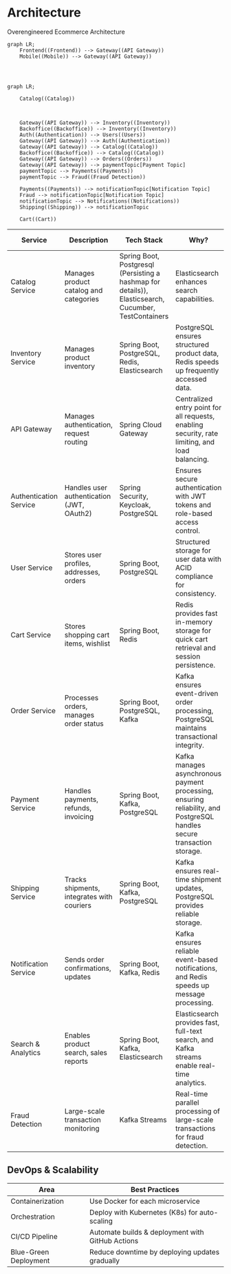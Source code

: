 # Architecture
Overengineered Ecommerce Architecture



```mermaid
graph LR;
    Frontend((Frontend)) --> Gateway((API Gateway))
    Mobile((Mobile)) --> Gateway((API Gateway))
    

    
```
```mermaid
graph LR;

    Catalog((Catalog))
    
    
    
    Gateway((API Gateway)) --> Inventory((Inventory))
    Backoffice((Backoffice)) --> Inventory((Inventory))
    Auth((Authentication)) --> Users((Users))
    Gateway((API Gateway)) --> Auth((Authentication))
    Gateway((API Gateway)) --> Catalog((Catalog))
    Backoffice((Backoffice)) --> Catalog((Catalog))
    Gateway((API Gateway)) --> Orders((Orders))
    Gateway((API Gateway)) --> paymentTopic[Payment Topic]
    paymentTopic --> Payments((Payments))
    paymentTopic --> Fraud((Fraud Detection))
    
    Payments((Payments)) --> notificationTopic[Notification Topic]
    Fraud --> notificationTopic[Notification Topic]
    notificationTopic --> Notifications((Notifications))
    Shipping((Shipping)) --> notificationTopic
    
    Cart((Cart))

```



| Service               | Description                               | Tech Stack                                  | Why?                                                                                   | Multi-Threading?                                      | Approach                                                                            |
|-----------------------|-------------------------------------------|---------------------------------------------|-----------------------------------------------------------------------------------------|------------------------------------------------------|-------------------------------------------------------------------------------------|
| Catalog Service       | Manages product catalog and categories                 | Spring Boot, Postgresql (Persisting a hashmap for details)), Elasticsearch, Cucumber, TestContainers                              | Elasticsearch enhances search capabilities.                                             |                                                      |                                                                                     |
| Inventory Service     | Manages product inventory                | Spring Boot, PostgreSQL, Redis, Elasticsearch | PostgreSQL ensures structured product data, Redis speeds up frequently accessed data.   | Concurrent updates on product stock levels (high-volume traffic) | Use Optimistic Locking (PostgreSQL) or Redis transactions                          |
| API Gateway           | Manages authentication, request routing  | Spring Cloud Gateway                       | Centralized entry point for all requests, enabling security, rate limiting, and load balancing. |                                                      | (Spring Cloud Gateway RateLimiter)                                                  |
| Authentication Service| Handles user authentication (JWT, OAuth2)| Spring Security, Keycloak, PostgreSQL      | Ensures secure authentication with JWT tokens and role-based access control.           |                                                      |                                                                                     |
| User Service          | Stores user profiles, addresses, orders | Spring Boot, PostgreSQL                    | Structured storage for user data with ACID compliance for consistency.                  |                                                      |                                                                                     |
| Cart Service          | Stores shopping cart items, wishlist    | Spring Boot, Redis                         | Redis provides fast in-memory storage for quick cart retrieval and session persistence. |                                                      |                                                                                     |
| Order Service         | Processes orders, manages order status  | Spring Boot, PostgreSQL, Kafka             | Kafka ensures event-driven order processing, PostgreSQL maintains transactional integrity. | Multiple orders need to be validated and saved in parallel | Use ExecutorService or Virtual Threads for concurrent order processing             |
| Payment Service       | Handles payments, refunds, invoicing     | Spring Boot, Kafka, PostgreSQL             | Kafka manages asynchronous payment processing, ensuring reliability, and PostgreSQL handles secure transaction storage. | Payments involve multiple I/O operations (bank API calls, database updates) | Virtual Threads for handling many blocking I/O calls efficiently                   |
| Shipping Service      | Tracks shipments, integrates with couriers| Spring Boot, Kafka, PostgreSQL            | Kafka ensures real-time shipment updates, PostgreSQL provides reliable storage.         |                                                      |                                                                                     |
| Notification Service  | Sends order confirmations, updates      | Spring Boot, Kafka, Redis                  | Kafka ensures reliable event-based notifications, and Redis speeds up message processing. | Thousands of SMS/email notifications sent asynchronously | Spring Boot Async, Kafka Consumers                                                 |
| Search & Analytics    | Enables product search, sales reports   | Spring Boot, Kafka, Elasticsearch          | Elasticsearch provides fast, full-text search, and Kafka streams enable real-time analytics. | Product updates should be indexed asynchronously in Elasticsearch | Use Kafka consumers + Multi-threaded workers                                       |
| Fraud Detection       | Large-scale transaction monitoring       | Kafka Streams                              | Real-time parallel processing of large-scale transactions for fraud detection.          |                                                      | Kafka Streams + Virtual Threads for event processing                               |

## DevOps & Scalability

| Area                     | Best Practices                                      |
|--------------------------|-----------------------------------------------------|
| Containerization          | Use Docker for each microservice                   |
| Orchestration             | Deploy with Kubernetes (K8s) for auto-scaling      |
| CI/CD Pipeline            | Automate builds & deployment with GitHub Actions  |
| Blue-Green Deployment     | Reduce downtime by deploying updates gradually    |






